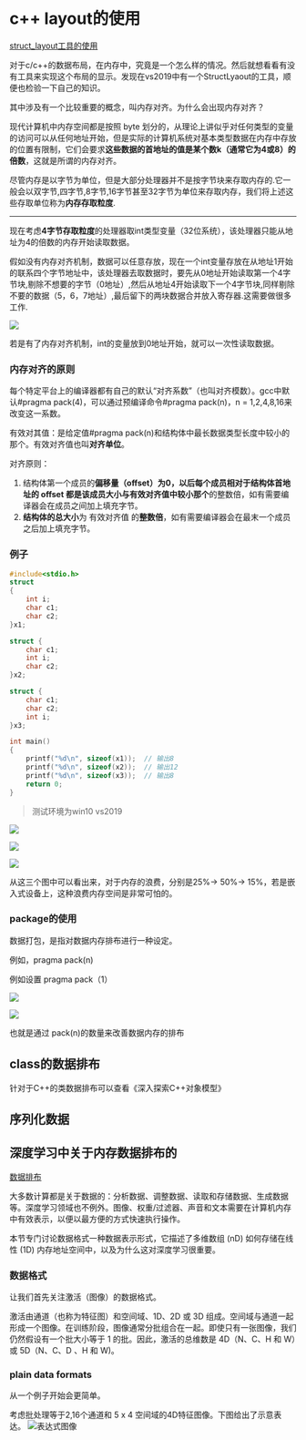 # c++ layout的使用

[struct_layout工具的使用](https://marketplace.visualstudio.com/items?itemName=RamonViladomat.StructLayout)

对于c/c++的数据布局，在内存中，究竟是一个怎么样的情况。然后就想看看有没有工具来实现这个布局的显示。发现在vs2019中有一个StructLyaout的工具，顺便也检验一下自己的知识。

其中涉及有一个比较重要的概念，叫内存对齐。为什么会出现内存对齐？

现代计算机中内存空间都是按照 byte 划分的，从理论上讲似乎对任何类型的变量的访问可以从任何地址开始，但是实际的计算机系统对基本类型数据在内存中存放的位置有限制，它们会要求**这些数据的首地址的值是某个数k（通常它为4或8）的倍数**，这就是所谓的内存对齐。

尽管内存是以字节为单位，但是大部分处理器并不是按字节块来存取内存的.它一般会以双字节,四字节,8字节,16字节甚至32字节为单位来存取内存，我们将上述这些存取单位称为**内存存取粒度**.

-------

现在考虑**4字节存取粒度**的处理器取int类型变量（32位系统），该处理器只能从地址为4的倍数的内存开始读取数据。

假如没有内存对齐机制，数据可以任意存放，现在一个int变量存放在从地址1开始的联系四个字节地址中，该处理器去取数据时，要先从0地址开始读取第一个4字节块,剔除不想要的字节（0地址）,然后从地址4开始读取下一个4字节块,同样剔除不要的数据（5，6，7地址）,最后留下的两块数据合并放入寄存器.这需要做很多工作.

![](/images/posts/2021-11-04-数据layout的应用.png)

若是有了内存对齐机制，int的变量放到0地址开始，就可以一次性读取数据。

### 内存对齐的原则

每个特定平台上的编译器都有自己的默认“对齐系数”（也叫对齐模数）。gcc中默认#pragma pack(4)，可以通过预编译命令#pragma pack(n)，n = 1,2,4,8,16来改变这一系数。

有效对其值：是给定值#pragma pack(n)和结构体中最长数据类型长度中较小的那个。有效对齐值也叫**对齐单位**。

对齐原则：

1. 结构体第一个成员的**偏移量（offset）**为0，以后每个成员相对于结构体首地址的 offset 都是**该成员大小与有效对齐值中较小那个**的整数倍，如有需要编译器会在成员之间加上填充字节。
2.  **结构体的总大小**为 有效对齐值 的**整数倍**，如有需要编译器会在最末一个成员之后加上填充字节。

### 例子

```c++
#include<stdio.h>
struct
{
    int i;
    char c1;
    char c2;
}x1;

struct {
    char c1;
    int i;
    char c2;
}x2;

struct {
    char c1;
    char c2;
    int i;
}x3;

int main()
{
    printf("%d\n", sizeof(x1));  // 输出8
    printf("%d\n", sizeof(x2));  // 输出12
    printf("%d\n", sizeof(x3));  // 输出8
    return 0;
}
```

> 测试环境为win10 vs2019

![](/images/posts/2021-11-04-数据layout的应用01.PNG)

![](/images/posts/2021-11-04-数据layout的应用02.PNG)

![](/images/posts/2021-11-04-数据layout的应用03.PNG)

从这三个图中可以看出来，对于内存的浪费，分别是25%-> 50%-> 15%，若是嵌入式设备上，这种浪费内存空间是非常可怕的。

### package的使用

数据打包，是指对数据内存排布进行一种设定。

例如，pragma pack(n)

例如设置 pragma pack（1）

![](..\images\posts\2021-11-04-数据layout的应用04.PNG)

![](..\images\posts\2021-11-04-数据layout的应用05.PNG)

也就是通过 pack(n)的数量来改善数据内存的排布

## class的数据排布

针对于C++的类数据排布可以查看《深入探索C++对象模型》
















## 序列化数据



## 深度学习中关于内存数据排布的

[数据排布](https://oneapi-src.github.io/oneDNN/dev_guide_understanding_memory_formats.html)

大多数计算都是关于数据的：分析数据、调整数据、读取和存储数据、生成数据等。深度学习领域也不例外。图像、权重/过滤器、声音和文本需要在计算机内存中有效表示，以便以最方便的方式快速执行操作。

本节专门讨论数据格式一种数据表示形式，它描述了多维数组 (nD) 如何存储在线性 (1D) 内存地址空间中，以及为什么这对深度学习很重要。

### 数据格式
让我们首先关注激活（图像）的数据格式。

激活由通道（也称为特征图）和空间域、1D、2D 或 3D 组成。空间域与通道一起形成一个图像。在训练阶段，图像通常分批组合在一起。即使只有一张图像，我们仍然假设有一个批大小等于 1 的批。因此，激活的总维数是 4D（N、C、H 和 W）或 5D（N、C、D 、H 和 W)。

### plain data formats

从一个例子开始会更简单。

考虑批处理等于2,16个通道和 5 x 4 空间域的4D特征图像。下图给出了示意表达。
![表达式图像](https://oneapi-src.github.io/oneDNN/_images/mem_fmt_img1.png)



